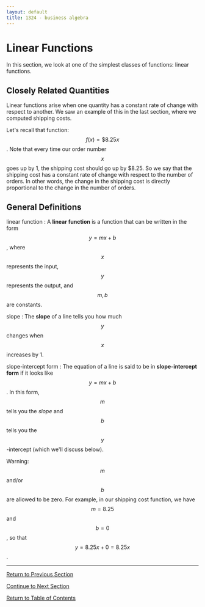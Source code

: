 ```yaml
---
layout: default
title: 1324 - business algebra
---
```


Linear Functions
===

In this section, we look at one of the simplest classes of functions: linear functions.

## Closely Related Quantities

Linear functions arise when one quantity has a constant rate of change with respect to another.  We saw an example of this in the last section, where we computed shipping costs.

Let's recall that function: $$f(x) = \$8.25 x$$.  Note that every time our order number $$x$$ goes up by 1, the shipping cost should go up by $8.25.  So we say that the shipping cost has a constant rate of change with respect to the number of orders.  In other words, the change in the shipping cost is directly proportional to the change in the number of orders.

## General Definitions

linear function
: A **linear function** is a function that can be written in the form $$y = mx + b$$, where $$x$$ represents the input, $$y$$ represents the output, and $$m, b$$ are constants.

slope
: The **slope** of a line tells you how much $$y$$ changes when $$x$$ increases by 1.

slope-intercept form
: The equation of a line is said to be in **slope-intercept form** if it looks like $$y = mx + b$$.  In this form, $$m$$ tells you the *slope* and $$b$$ tells you the $$y$$-intercept (which we'll discuss below).

Warning: $$m$$ and/or $$b$$ are allowed to be zero.  For example, in our shipping cost function, we have $$m = 8.25$$ and $$b = 0$$, so that $$y = 8.25 x + 0 = 8.25 x$$.


---

[Return to Previous Section](1-1-c-graphs-of-functions.html)

[Continue to Next Section](1-3-quadratic-functions.html)

[Return to Table of Contents](00-index.html)